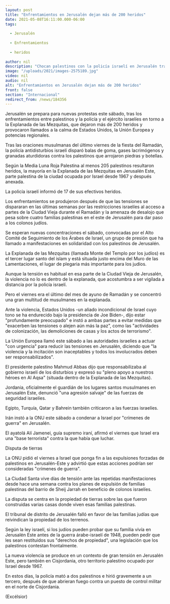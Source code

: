 ```yaml
---
layout: post
title: "Enfrentamientos en Jerusalén dejan más de 200 heridos"
date: 2021-05-08T16:11:00.000-06:00
tags:
  
  - Jerusalén
  
  - Enfrentamientos
  
  - heridos
  
author: nil
description: "Chocan palestinos con la policía israelí en Jerusalén tras las últimas oraciones del Ramadán en torno a la Explanada de las Mezquitas; se reportan más de 200 heridos"
image: "/uploads/2021/images-2575189.jpg"
video: nil
audio: nil
alt: "Enfrentamientos en Jerusalén dejan más de 200 heridos"
front: false
section: "Internacional"
redirect_from: /news/184356
---
```


Jerusalén se prepara para nuevas protestas este sábado, tras los enfrentamientos entre palestinos y la policía y el ejército israelíes en torno a la Explanada de las Mezquitas, que dejaron más de 200 heridos y provocaron llamados a la calma de Estados Unidos, la Unión Europea y potencias regionales.

Tras las oraciones musulmanas del último viernes de la fiesta del Ramadán, la policía antidisturbios israelí disparó balas de goma, gases lacrimógenos y granadas aturdidoras contra los palestinos que arrojaron piedras y botellas.

Según la Media Luna Roja Palestina al menos 205 palestinos resultaron heridos, la mayoría en la Explanada de las Mezquitas en Jerusalén Este, parte palestina de la ciudad ocupada por Israel desde 1967 y después anexada.

La policía israelí informó de 17 de sus efectivos heridos.

Los enfrentamientos se produjeron después de que las tensiones se dispararan en las últimas semanas por las restricciones israelíes al acceso a partes de la Ciudad Vieja durante el Ramadán y la amenaza de desalojo que pesa sobre cuatro familias palestinas en el este de Jerusalén para dar paso a los colonos judíos.

Se esperan nuevas concentraciones el sábado, convocadas por el Alto Comité de Seguimiento de los Árabes de Israel, un grupo de presión que ha llamado a manifestaciones en solidaridad con los palestinos de Jerusalén.

La Explanada de las Mezquitas (llamada Monte del Templo por los judíos) es el tercer lugar santo del islam y está situada justo encima del Muro de las Lamentaciones, el lugar de plegaria más importante para los judíos.

Aunque la tensión es habitual en esa parte de la Ciudad Vieja de Jerusalén, la violencia no lo es dentro de la explanada, que acostumbra a ser vigilada a distancia por la policía israelí.

Pero el viernes era el último del mes de ayuno de Ramadán y se concentró una gran multitud de musulmanes en la explanada.

Ante la violencia, Estados Unidos -un aliado incondicional de Israel cuyo tono se ha endurecido bajo la presidencia de Joe Biden-, dijo estar "profundamente preocupado" e instó a ambas partes a evitar medidas que "exacerben las tensiones o alejen aún más la paz", como las "actividades de colonización, las demoliciones de casas y los actos de terrorismo".

La Unión Europea llamó este sábado a las autoridades israelíes a actuar "con urgencia" para reducir las tensiones en Jerusalén, diciendo que "la violencia y la incitación son inaceptables y todos los involucrados deben ser responsabilizados".

El presidente palestino Mahmud Abbas dijo que responsabilizaba al gobierno israelí de los disturbios y expresó su "pleno apoyo a nuestros héroes en Al Aqsa" (situada dentro de la Explanada de las Mezquitas).

Jordania, oficialmente el guardián de los lugares santos musulmanes en Jerusalén Este, denunció "una agresión salvaje" de las fuerzas de seguridad israelíes.

Egipto, Turquía, Qatar y Bahrein también criticaron a las fuerzas israelíes.

Irán instó a la ONU este sábado a condenar a Israel por "crímenes de guerra" en Jerusalén.

El ayatolá Alí Jamenei, guía supremo iraní, afirmó el viernes que Israel era una "base terrorista" contra la que había que luchar.

Disputa de tierras

La ONU pidió el viernes a Israel que ponga fin a las expulsiones forzadas de palestinos en Jerusalén-Este y advirtió que estas acciones podrían ser consideradas "crímenes de guerra".

La Ciudad Santa vive días de tensión ante las repetidas manifestaciones desde hace una semana contra los planes de expulsión de familias palestinas del barrio de Sheij Jarrah en beneficio de colonos israelíes.

La disputa se centra en la propiedad de tierras sobre las que fueron construidas varias casas donde viven esas familias palestinas.

El tribunal de distrito de Jerusalén falló en favor de las familias judías que reivindican la propiedad de los terrenos.

Según la ley israelí, si los judíos pueden probar que su familia vivía en Jerusalén Este antes de la guerra árabe-israelí de 1948, pueden pedir que les sean restituidos sus "derechos de propiedad", una legislación que los palestinos contestan frontalmente.

La nueva violencia se produce en un contexto de gran tensión en Jerusalén Este, pero también en Cisjordania, otro territorio palestino ocupado por Israel desde 1967.

En estos días, la policía mató a dos palestinos e hirió gravemente a un tercero, después de que abrieran fuego contra un puesto de control militar en el norte de Cisjordania.

(Excélsior)